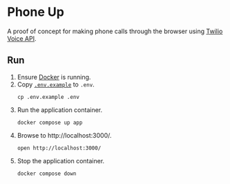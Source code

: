 # Phone Up

A proof of concept for making phone calls through the browser using [Twilio Voice API](https://www.twilio.com/en-us/voice).

## Run

1. Ensure [Docker](https://docs.docker.com/get-docker/) is running.
2. Copy [`.env.example`](.env.example) to `.env`.
   ```shell
   cp .env.example .env
   ```
3. Run the application container.
   ```shell
   docker compose up app
   ```
4. Browse to http://localhost:3000/.
   ```shell
   open http://localhost:3000/
   ```
5. Stop the application container.
   ```shell
   docker compose down
   ```

